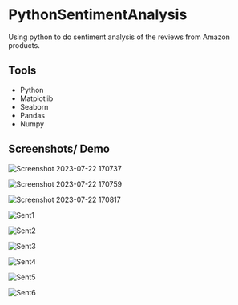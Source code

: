 # PythonSentimentAnalysis

Using python to do sentiment analysis of the reviews from Amazon products.

## Tools
- Python
- Matplotlib
- Seaborn
- Pandas
- Numpy

## Screenshots/ Demo

![Screenshot 2023-07-22 170737](https://github.com/GerardRosario/PythonSentimentAnalysis/assets/55461102/34b1c2b6-7d12-48d5-b06a-25ce84c63b67)

![Screenshot 2023-07-22 170759](https://github.com/GerardRosario/PythonSentimentAnalysis/assets/55461102/6cb2a796-dbf6-40e4-ade6-7ed6ca3b9405)

![Screenshot 2023-07-22 170817](https://github.com/GerardRosario/PythonSentimentAnalysis/assets/55461102/80320af5-9078-4486-aa8e-9a5dc137193f)

![Sent1](https://github.com/GerardRosario/PythonSentimentAnalysis/assets/55461102/a6c4fa49-2503-476d-a880-13f225f1973c)

![Sent2](https://github.com/GerardRosario/PythonSentimentAnalysis/assets/55461102/535aa493-e97f-4467-a619-8b13ca506b66)

![Sent3](https://github.com/GerardRosario/PythonSentimentAnalysis/assets/55461102/194e2d23-b3f8-421d-bcc6-ebcba68bfad9)

![Sent4](https://github.com/GerardRosario/PythonSentimentAnalysis/assets/55461102/fac90f31-f799-464b-8195-935527de0aa5)

![Sent5](https://github.com/GerardRosario/PythonSentimentAnalysis/assets/55461102/acd83499-6464-4419-af3b-87f71bad7e21)

![Sent6](https://github.com/GerardRosario/PythonSentimentAnalysis/assets/55461102/836c6cef-7d0c-4073-9d02-0ce530ea562e)

